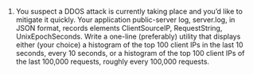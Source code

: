 1. You suspect a DDOS attack is currently taking place and you’d like to mitigate it quickly.  Your application public-server log, server.log, in JSON format, records elements ClientSourceIP, RequestString, UnixEpochSeconds. Write a one-line (preferably) utility that displays either (your choice) a histogram of the top 100 client IPs in the last 10 seconds, every 10 seconds, or a histogram of the top 100 client IPs of the last 100,000 requests, roughly every 100,000 requests.